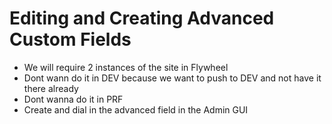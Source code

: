 # Editing and Creating Advanced Custom Fields

 - We will require 2 instances of the site in Flywheel
  - Dont wann do it in DEV because we want to push to DEV and not have it there already
  - Dont wanna do it in PRF
 - Create and dial in the advanced field in the Admin GUI
